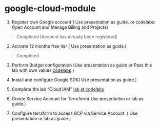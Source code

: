 # google-cloud-module

1. Register own Google account ( Use presentation as guide. or codelabs: Open Account and Manage Billing and Projects)

> Completed (Account has already been registered)

2. Activate 12 months free tier ( Use presentation as guide.)

> Completed

3. Perform Budget configuration (Use presentation as guide or Pass this lab with own values [codelabs][1] )

4. Install and configure Google SDK( Use presentation as guide.)

5. Complete the lab “Cloud IAM” [lab at codelabs][2]

6. Create Service Account for Terraform( Use presentation or lab as guide.)

7. Configure terraform to access GCP via Service Account. ( Use presentation or lab as guide.)


[1]: https://codelabs.developers.google.com/codelabs/gcp-infra-billing-administration/index.html?index=..%2F..cloud#0
[2]: https://codelabs.developers.google.com/codelabs/gcp-infra-cloud-iam/index.html?index=..%2F..cloud#0
